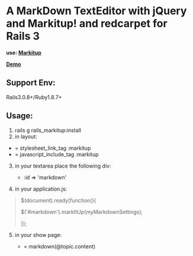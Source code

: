 A MarkDown TextEditor with jQuery and Markitup! and redcarpet for Rails 3
=========================================================================

__use: [Markitup](http://markitup.jaysalvat.com/ "Markitup")__

__[Demo](http://markitup.jaysalvat.com/downloads/demo.php?id=markupsets/markdown)__

Support Env:
------------
Rails3.0.8+/Ruby1.8.7+

Usage:
------

1. rails g rails_markitup:install
2. in layout:
  * = stylesheet_link_tag :markitup
  * = javascript_include_tag :markitup
3. in your textarea place the following div:

    * :id => 'markdown'

4. in your application.js:

>$(document).ready(function(){
>
>    $('#markdown').markItUp(myMarkdownSettings);
>
>
>});

5. in your show page:

    * = markdown(@topic.content)

